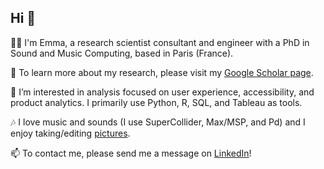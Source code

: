 ## Hi 👋

<!--
**emmenru/emmenru** is a ✨ _special_ ✨ repository because its `README.md` (this file) appears on your GitHub profile.

Here are some ideas to get you started:
-->

🧙‍♀️ I'm Emma, a research scientist consultant and engineer with a PhD in Sound and Music Computing, based in Paris (France). 

📝 To learn more about my research, please visit my [Google Scholar page](https://scholar.google.com/citations?user=0PvSz8cAAAAJ&hl=eng). 

👀 I’m interested in analysis focused on user experience, accessibility, and product analytics. I primarily use Python, R, SQL, and Tableau as tools.

🎶 I love music and sounds (I use SuperCollider, Max/MSP, and Pd) and I enjoy taking/editing [pictures](https://emserpics.tumblr.com/). 

📫 To contact me, please send me a message on [LinkedIn](https://www.linkedin.com/in/emmafrid)! 


<!--
- 🌱 I’m currently learning ...
- 👯 I’m looking to collaborate on ...
- 🤔 I’m looking for help with ...
- 💬 Ask me about ...
- 📫 How to reach me: ...
- 😄 Pronouns: ...
- ⚡ Fun fact: ...
-->
